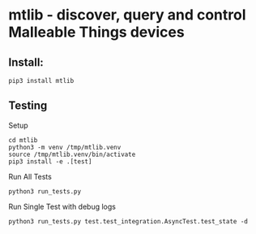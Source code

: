 
# mtlib - discover, query and control Malleable Things devices


## Install:

```
pip3 install mtlib
```



## Testing

Setup
```
cd mtlib
python3 -m venv /tmp/mtlib.venv
source /tmp/mtlib.venv/bin/activate
pip3 install -e .[test]
```


Run All Tests
```
python3 run_tests.py 
```

Run Single Test with debug logs
```
python3 run_tests.py test.test_integration.AsyncTest.test_state -d
```



